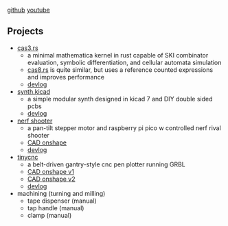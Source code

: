 [github](https://github.com/anandijain)
[youtube](https://youtube.com/@the_runofff)

## Projects
- [cas3.rs](https://github.com/anandijain/cas3.rs)
    - a minimal mathematica kernel in rust capable of SKI combinator evaluation, symbolic differentiation, and cellular automata simulation
    - [cas8.rs](https://github.com/anandijain/cas8.rs) is quite similar, but uses a reference counted expressions and improves performance
    - [devlog](https://youtube.com/playlist?list=PL79kqjVnD2EOBvsTiCQqX0ZAwx9AKiA_w&si=V1xus8Q8reJ_7RS-)
- [synth.kicad](https://github.com/anandijain/synth.kicad) 
    - a simple modular synth designed in kicad 7 and DIY double sided pcbs 
    - [devlog](https://www.youtube.com/playlist?list=PL79kqjVnD2ENdJDDSTUD3ZMdZPhVVu8yw)
- [nerf shooter](https://github.com/anandijain/fusion-models)
    - a pan-tilt stepper motor and raspberry pi pico w controlled nerf rival shooter
    - [CAD onshape](https://cad.onshape.com/documents/92c07f0cdc903565dc9f8a19/w/1aa9f471de9b453b1ac79eb7/e/1c0f5f5b5e23c77d4690f9ef) 
    - [devlog](https://www.youtube.com/playlist?list=PL79kqjVnD2EMhZXXFS4cYj77GHqt-j0AB)
- [tinycnc](https://github.com/anandijain/tinycnc)
    - a belt-driven gantry-style cnc pen plotter running GRBL
    - [CAD onshape v1](https://cad.onshape.com/documents/f0edc675ec6e7dd579a916ba/w/8ae7a773a962de3b1e73e6d8/e/3e3c9c496871ec22171a7cd4)
    - [CAD onshape v2](https://cad.onshape.com/documents/ccceb04a82170118997b362b/w/31ab41bc544e32196458eeba/e/11e34163ec09ffa5ecc34a18)
    - [devlog](https://www.youtube.com/playlist?list=PL79kqjVnD2EPVIWg-ihbN_tPdFki3OzMf)
- machining (turning and milling)
    - tape dispenser (manual)
    - tap handle (manual)
    - clamp (manual)

